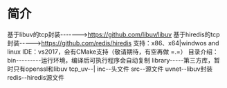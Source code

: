 # 简介
基于libuv的tcp封装------->https://github.com/libuv/libuv
基于hiredis的tcp封装----->https://github.com/redis/hiredis
支持：x86、x64|windwos and linux
IDE：vs2017，会有CMake支持（敬请期待，有空再做 =.=）
目录介绍：
bin---------运行环境，编译后可执行程序会自动复制
library-----第三方库，暂时只有openssl和libuv
tcp_uv--|
      inc--头文件
      src--源文件
      uvnet--libuv封装
      redis--hiredis源文件
